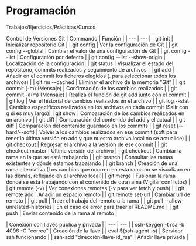 # Programación
Trabajos/Ejercicios/Prácticas/Cursos

Control de Versiones Git 
| Commando | Función |
| --- | --- |
| git init | Inicializar repositorio Git |
| git config | Ver la configuración de Git |
| git config --globlal <atributo> <Valor> | Cambiar el valor de una configuración de Git |
| git config --list | Configuración por defecto |
| git config --list --show-origin | Localización de la configuración|
| git status | Visualizar el estado del repositorio, commits realizados y seguimiento de archivos |
| git add <archivo1> | Añadir en el commit los ficheros elegidos (. para seleccionar todos los archivos) |
| git rm --cached <archivo> | Eliminar el archivo de la memoria "Git" |
| git commit (-m) (Mensaje) | Confirmación de los cambios realizados |
| git commit -a(m) (Mensaje) | Realiza el función de git add junto con el commit |
| git log <archivo> | Ver el historial de cambios realizados en el archivo |
| git log --stat | Cambios específicos realizados en los archivos en cada commit (Salir con q si es muy largo)|
| git show <archivo> | Comparación de los cambios realizados en un archivo |
| git diff | Comparación del contenido del add y el actual |
| git diff <codigo commit1> <codigo commit2> | Comparación del contenido guardado en los commits |
| git reset <codigo commit> (--hard/--soft) | Volver a los cambios realizados en ese commit (soft para tener la última versión en add y que nuestro archivo local no se actualice) |
| git checkout <codigo commit> <archivo> | Regresar el archivo a la versión de ese commit |
| git checkout master <archivo> | Última versión del archivo |
| git checkout <rama> | Cambiar la rama en la que se está trabajando |
| git branch | Consultar las ramas existentes y dónde estamos trabajando |
| git branch <nombre> | Creación de una rama alternativa (Los cambios que ocurren en esta rama no se visualizan en las demás, reflejado en el archivo local)|
| git merge <rama> | Fusionar la rama donde se está trabajando con el contenido de otra rama (Vigilar conflictos) |
| git remote (-v) | Ver conexiones remotas (-v para ver fetch y push) |
| git remote add <nombre> <enlace> | Añadir un espacio remoto |
| git remote set-url <nombre> <url> | Cambiar url de remoto |
| git pull <remoto> <rama> | Traer el trabajo del remoto a la rama |
| git pull <remoto> <rama> --allow-unrelated-histories | En el caso de error para traer el README.md |
| git push <remoto> <rama> | Enviar contenido de la rama al remoto |

| Conexión con llaves pública y privada |
| --- | --- |
| ssh-keygen -t rsa -b 4096 -C "correo" | Creación de la llave |
| eval $(ssh-agent -s) | Servidor ssh funcionando |
| ssh-add "dirección-llave-id_rsa" | Añadir llave privada |
  
